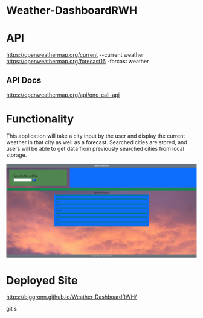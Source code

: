 # Weather-DashboardRWH

# API
https://openweathermap.org/current --current weather
https://openweathermap.org/forecast16 -forcast weather

## API Docs
https://openweathermap.org/api/one-call-api

# Functionality
This application will take a city input by the user and display the current weather in that city as well as a forecast. Searched cities are stored, and users will be able to get data from previously searched cities from local storage. 

![Weather Dashboard](assets\images\WeatherCap.PNG)

# Deployed Site
https://biggronn.github.io/Weather-DashboardRWH/



git s